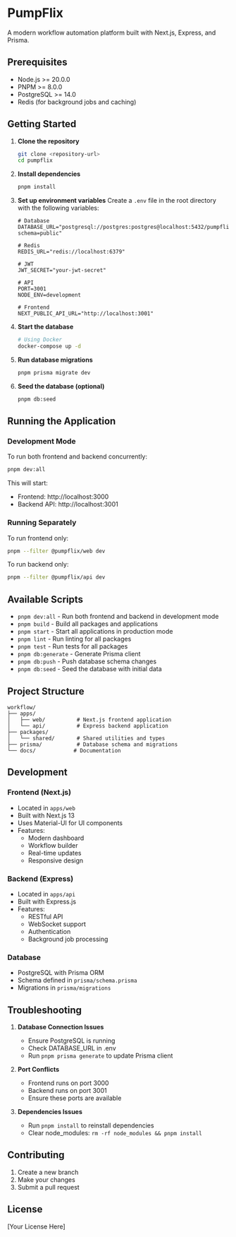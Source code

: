 # PumpFlix

A modern workflow automation platform built with Next.js, Express, and Prisma.

## Prerequisites

- Node.js >= 20.0.0
- PNPM >= 8.0.0
- PostgreSQL >= 14.0
- Redis (for background jobs and caching)

## Getting Started

1. **Clone the repository**
   ```bash
   git clone <repository-url>
   cd pumpflix
   ```

2. **Install dependencies**
   ```bash
   pnpm install
   ```

3. **Set up environment variables**
   Create a `.env` file in the root directory with the following variables:
   ```env
   # Database
   DATABASE_URL="postgresql://postgres:postgres@localhost:5432/pumpflix?schema=public"

   # Redis
   REDIS_URL="redis://localhost:6379"

   # JWT
   JWT_SECRET="your-jwt-secret"

   # API
   PORT=3001
   NODE_ENV=development

   # Frontend
   NEXT_PUBLIC_API_URL="http://localhost:3001"
   ```

4. **Start the database**
   ```bash
   # Using Docker
   docker-compose up -d
   ```

5. **Run database migrations**
   ```bash
   pnpm prisma migrate dev
   ```

6. **Seed the database (optional)**
   ```bash
   pnpm db:seed
   ```

## Running the Application

### Development Mode

To run both frontend and backend concurrently:
```bash
pnpm dev:all
```

This will start:
- Frontend: http://localhost:3000
- Backend API: http://localhost:3001

### Running Separately

To run frontend only:
```bash
pnpm --filter @pumpflix/web dev
```

To run backend only:
```bash
pnpm --filter @pumpflix/api dev
```

## Available Scripts

- `pnpm dev:all` - Run both frontend and backend in development mode
- `pnpm build` - Build all packages and applications
- `pnpm start` - Start all applications in production mode
- `pnpm lint` - Run linting for all packages
- `pnpm test` - Run tests for all packages
- `pnpm db:generate` - Generate Prisma client
- `pnpm db:push` - Push database schema changes
- `pnpm db:seed` - Seed the database with initial data

## Project Structure

```
workflow/
├── apps/
│   ├── web/          # Next.js frontend application
│   └── api/          # Express backend application
├── packages/
│   └── shared/       # Shared utilities and types
├── prisma/           # Database schema and migrations
└── docs/            # Documentation
```

## Development

### Frontend (Next.js)
- Located in `apps/web`
- Built with Next.js 13
- Uses Material-UI for UI components
- Features:
  - Modern dashboard
  - Workflow builder
  - Real-time updates
  - Responsive design

### Backend (Express)
- Located in `apps/api`
- Built with Express.js
- Features:
  - RESTful API
  - WebSocket support
  - Authentication
  - Background job processing

### Database
- PostgreSQL with Prisma ORM
- Schema defined in `prisma/schema.prisma`
- Migrations in `prisma/migrations`

## Troubleshooting

1. **Database Connection Issues**
   - Ensure PostgreSQL is running
   - Check DATABASE_URL in .env
   - Run `pnpm prisma generate` to update Prisma client

2. **Port Conflicts**
   - Frontend runs on port 3000
   - Backend runs on port 3001
   - Ensure these ports are available

3. **Dependencies Issues**
   - Run `pnpm install` to reinstall dependencies
   - Clear node_modules: `rm -rf node_modules && pnpm install`

## Contributing

1. Create a new branch
2. Make your changes
3. Submit a pull request

## License

[Your License Here] 